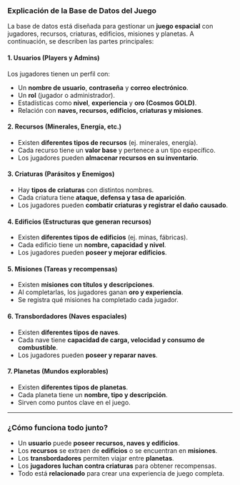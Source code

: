 
### **Explicación de la Base de Datos del Juego**  

La base de datos está diseñada para gestionar un **juego espacial** con jugadores, recursos, criaturas, edificios, misiones y planetas. A continuación, se describen las partes principales:

#### **1. Usuarios (Players y Admins)**  
Los jugadores tienen un perfil con:  
- Un **nombre de usuario**, **contraseña** y **correo electrónico**.  
- Un **rol** (jugador o administrador).  
- Estadísticas como **nivel**, **experiencia** y **oro (Cosmos GOLD)**.  
- Relación con **naves, recursos, edificios, criaturas y misiones**.

#### **2. Recursos (Minerales, Energía, etc.)**  
- Existen **diferentes tipos de recursos** (ej. minerales, energía).  
- Cada recurso tiene un **valor base** y pertenece a un tipo específico.  
- Los jugadores pueden **almacenar recursos en su inventario**.

#### **3. Criaturas (Parásitos y Enemigos)**  
- Hay **tipos de criaturas** con distintos nombres.  
- Cada criatura tiene **ataque, defensa y tasa de aparición**.  
- Los jugadores pueden **combatir criaturas y registrar el daño causado**.

#### **4. Edificios (Estructuras que generan recursos)**  
- Existen **diferentes tipos de edificios** (ej. minas, fábricas).  
- Cada edificio tiene un **nombre, capacidad y nivel**.  
- Los jugadores pueden **poseer y mejorar edificios**.

#### **5. Misiones (Tareas y recompensas)**  
- Existen **misiones con títulos y descripciones**.  
- Al completarlas, los jugadores ganan **oro y experiencia**.  
- Se registra qué misiones ha completado cada jugador.

#### **6. Transbordadores (Naves espaciales)**  
- Existen **diferentes tipos de naves**.  
- Cada nave tiene **capacidad de carga, velocidad y consumo de combustible**.  
- Los jugadores pueden **poseer y reparar naves**.

#### **7. Planetas (Mundos explorables)**  
- Existen **diferentes tipos de planetas**.  
- Cada planeta tiene un **nombre, tipo y descripción**.  
- Sirven como puntos clave en el juego.

---

### **¿Cómo funciona todo junto?**  
- Un **usuario** puede **poseer recursos, naves y edificios**.  
- Los **recursos** se extraen de **edificios** o se encuentran en **misiones**.  
- Los **transbordadores** permiten viajar entre **planetas**.  
- Los **jugadores luchan contra criaturas** para obtener recompensas.  
- Todo está **relacionado** para crear una experiencia de juego completa.

